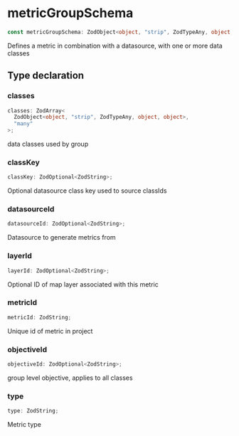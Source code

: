 # metricGroupSchema

```ts
const metricGroupSchema: ZodObject<object, "strip", ZodTypeAny, object, object>;
```

Defines a metric in combination with a datasource, with one or more data classes

## Type declaration

### classes

```ts
classes: ZodArray<
  ZodObject<object, "strip", ZodTypeAny, object, object>,
  "many"
>;
```

data classes used by group

### classKey

```ts
classKey: ZodOptional<ZodString>;
```

Optional datasource class key used to source classIds

### datasourceId

```ts
datasourceId: ZodOptional<ZodString>;
```

Datasource to generate metrics from

### layerId

```ts
layerId: ZodOptional<ZodString>;
```

Optional ID of map layer associated with this metric

### metricId

```ts
metricId: ZodString;
```

Unique id of metric in project

### objectiveId

```ts
objectiveId: ZodOptional<ZodString>;
```

group level objective, applies to all classes

### type

```ts
type: ZodString;
```

Metric type
